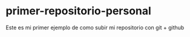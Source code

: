 # primer-repositorio-personal
Este es mi primer ejemplo de como subir mi repositorio con git + github
